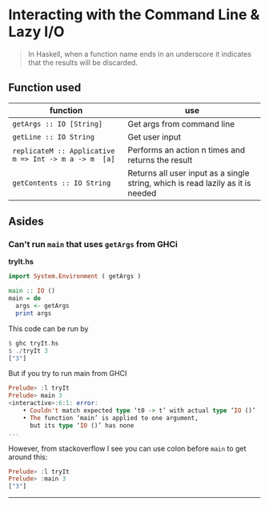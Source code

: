 # Interacting with the Command Line & Lazy I/O

> In Haskell, when a function name ends in an underscore it indicates that the results will be discarded.

## Function used

| function | use |
| - | - |
| `getArgs :: IO [String]` | Get args from command line |
|`getLine :: IO String`| Get user input |
|`replicateM :: Applicative m => Int -> m a -> m  [a]` | Performs an action n times and returns the result |
|`getContents :: IO String`| Returns all user input as a single string, which is read lazily as it is needed |

## Asides

### Can't run `main` that uses `getArgs` from GHCi

**tryIt.hs**
```haskell
import System.Environment ( getArgs )

main :: IO ()
main = do
  args <- getArgs
  print args
```

This code can be run by
```haskell
$ ghc tryIt.hs
$ ./tryIt 3
["3"]
```

But if you try to run main from GHCI
```haskell
Prelude> :l tryIt
Prelude> main 3
<interactive>:6:1: error:
    • Couldn't match expected type ‘t0 -> t’ with actual type ‘IO ()’
    • The function ‘main’ is applied to one argument,
      but its type ‘IO ()’ has none
...
```

However, from stackoverflow I see you can use colon before `main` to get around this:
```haskell
Prelude> :l tryIt
Prelude> :main 3
["3"]
```


---


